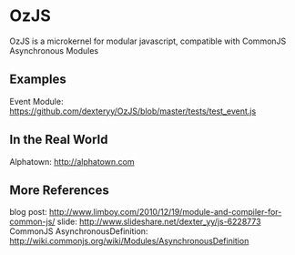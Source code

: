 OzJS
========
OzJS is a microkernel for modular javascript, compatible with CommonJS Asynchronous Modules

Examples
-------------------------------
Event Module: <https://github.com/dexteryy/OzJS/blob/master/tests/test_event.js>

In the Real World
-------------------------------
Alphatown: <http://alphatown.com>

More References
-------------------------------
blog post: <http://www.limboy.com/2010/12/19/module-and-compiler-for-common-js/>
slide:  <http://www.slideshare.net/dexter_yy/js-6228773>
CommonJS AsynchronousDefinition: <http://wiki.commonjs.org/wiki/Modules/AsynchronousDefinition>



